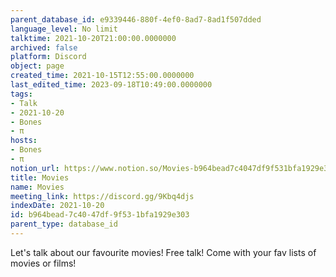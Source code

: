 ```yaml
---
parent_database_id: e9339446-880f-4ef0-8ad7-8ad1f507dded
language_level: No limit
talktime: 2021-10-20T21:00:00.0000000
archived: false
platform: Discord
object: page
created_time: 2021-10-15T12:55:00.0000000
last_edited_time: 2023-09-18T10:49:00.0000000
tags:
- Talk
- 2021-10-20
- Bones
- π
hosts:
- Bones
- π
notion_url: https://www.notion.so/Movies-b964bead7c4047df9f531bfa1929e303
title: Movies
name: Movies
meeting_link: https://discord.gg/9Kbq4djs
indexDate: 2021-10-20
id: b964bead-7c40-47df-9f53-1bfa1929e303
parent_type: database_id
---
```


Let's talk about our favourite movies!
Free talk! Come with your fav lists of movies or films!


